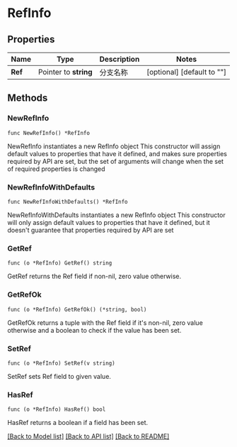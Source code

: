 # RefInfo

## Properties

Name | Type | Description | Notes
------------ | ------------- | ------------- | -------------
**Ref** | Pointer to **string** | 分支名称 | [optional] [default to ""]

## Methods

### NewRefInfo

`func NewRefInfo() *RefInfo`

NewRefInfo instantiates a new RefInfo object
This constructor will assign default values to properties that have it defined,
and makes sure properties required by API are set, but the set of arguments
will change when the set of required properties is changed

### NewRefInfoWithDefaults

`func NewRefInfoWithDefaults() *RefInfo`

NewRefInfoWithDefaults instantiates a new RefInfo object
This constructor will only assign default values to properties that have it defined,
but it doesn't guarantee that properties required by API are set

### GetRef

`func (o *RefInfo) GetRef() string`

GetRef returns the Ref field if non-nil, zero value otherwise.

### GetRefOk

`func (o *RefInfo) GetRefOk() (*string, bool)`

GetRefOk returns a tuple with the Ref field if it's non-nil, zero value otherwise
and a boolean to check if the value has been set.

### SetRef

`func (o *RefInfo) SetRef(v string)`

SetRef sets Ref field to given value.

### HasRef

`func (o *RefInfo) HasRef() bool`

HasRef returns a boolean if a field has been set.


[[Back to Model list]](../README.md#documentation-for-models) [[Back to API list]](../README.md#documentation-for-api-endpoints) [[Back to README]](../README.md)


